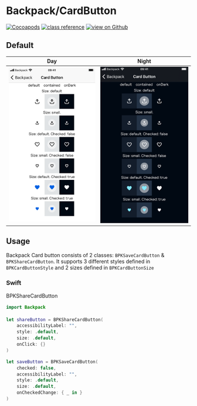 # Backpack/CardButton

[![Cocoapods](https://img.shields.io/cocoapods/v/Backpack.svg?style=flat)](https://cocoapods.org/pods/Backpack)
[![class reference](https://img.shields.io/badge/Class%20reference-iOS-blue)](https://backpack.github.io/ios/versions/latest/uikit/Classes/BPKSaveCardButton.html)
[![view on Github](https://img.shields.io/badge/Source%20code-GitHub-lightgrey)](https://github.com/Skyscanner/backpack-ios/tree/main/Backpack/CardButton)

## Default
| Day | Night |
| --- | --- |
| <img src="https://raw.githubusercontent.com/Skyscanner/backpack-ios/main/screenshots/iPhone%208-cardbutton___all_lm.png" alt="" width="375" /> | <img src="https://raw.githubusercontent.com/Skyscanner/backpack-ios/main/screenshots/iPhone%208-cardbutton___all_dm.png" alt="" width="375" /> |

## Usage

Backpack Card button consists of 2 classes: `BPKSaveCardButton` & `BPKShareCardButton`. It supports 3 different styles defined in `BPKCardButtonStyle` and 2 sizes defined in `BPKCardButtonSize`

### Swift

BPKShareCardButton 
```swift
import Backpack

let shareButton = BPKShareCardButton(
    accessibilityLabel: "",
    style: .default,
    size: .default,
    onClick: {}
)
```

```swift
let saveButton = BPKSaveCardButton(
    checked: false,
    accessibilityLabel: "",
    style: .default,
    size: .default,
    onCheckedChange: { _ in }
)
```
